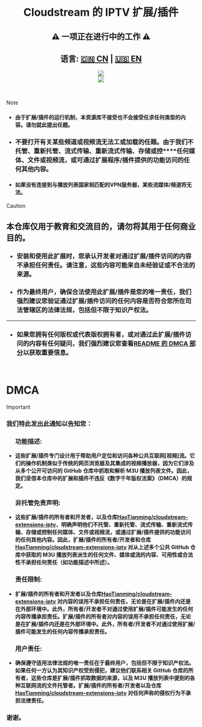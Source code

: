 <div align="center"><h1>Cloudstream 的 IPTV 扩展/插件</h1></div>
<div align="center"><h2>⚠️ 一项正在进行中的工作 ⚠️ </h2></div>
<h2><div align="center">语言: <a href="https://github.com/HaoTianming/cloudstream-extensions-iptv/blob/master/README_CN.md">🇨🇳 CN</a> | <a href="https://github.com/HaoTianming/cloudstream-extensions-iptv/blob/master/README.md">🇺🇸 EN</a></div></h2>

<p align="center">
  <a href="https://github.com/HaoTianming/cloudstream-extensions-iptv/raw/refs/heads/master/LICENSE"><img src="https://www.gnu.org/graphics/gplv3-127x51.png" /></a><br/>
  <a href="https://skillicons.dev">
    <img src="https://skillicons.dev/icons?i=kotlin,androidstudio,gradle,github,githubactions&theme=light&perline=5" />
  </a>
</p>

<br/>

> [!NOTE]
> - #### 由于扩展/插件的运行机制，本资源库****不接受也****不会接受任****求任何类型的****内容。请勿****就此提出任****题。
> - ### ****不要打开****有关某些频道或****视频流无法工****或加载的任****题。由于我们****不托管、重新托管、流式传输、重新流式传输、存储或控****任何媒体、文件或视频流，或可通过扩展程序/插件提供的功能访问的任何其他内容。
> - #### 如果没有连接到与播放列表国家相匹配的****VPN服务器****，某些流媒体/频道****将无法****。

> [!CAUTION]
> ## 本仓库仅用于教育和交流目的，请勿将其用于任何商业目的。</li></ul>
> ### <ul><li> 安装和使用此扩展时，您承认开发者对通过扩展/插件访问的内容不承担任何责任。请注意，这些内容可能来自未经验证或不合法的来源。</li></ul>
> ### <ul><li> 作为最终用户，确保合法使用此扩展/插件是您的唯一责任，我们强烈建议您验证通过扩展/插件访问的任何内容是否符合您所在司法管辖区的法律法规，包括但不限于知识产权法。</li></ul>
> ---
> ### <ul><li> 如果您拥有任何版权或代表版权拥有者，或对通过此扩展/插件访问的内容有任何疑问，我们强烈建议您查看[README 的 DMCA 部分](https://github.com/HaoTianming/cloudstream-extensions-iptv/blob/master/README_CN.md#dmca)以获取重要信息。</li></ul>

<br/>

<h1>DMCA</h1>

> [!IMPORTANT]  
> ### 我们特此发出此通知以告知您：
> #### <ul><h3> 功能描述: </h3> <li> 这些扩展/插件专门设计用于帮助用户定位和访问各种公共互联网[视频]流。它们的操作机制类似于传统的网页浏览器及其集成的视频播放器，因为它们涉及从多个公开可访问的 GitHub 仓库中抓取和解析 M3U 播放列表文件。因此，我们坚信本仓库中的扩展和插件不违反《数字千年版权法案》（DMCA）的规定。</li></ul>
> #### <ul><h3> 非托管免责声明: </h3> <li> 这些扩展/插件的所有者和开发者，以及仓库[HaoTianming/cloudstream-extensions-iptv](https://github.com/HaoTianming/cloudstream-extensions-iptv)，明确声明他们不托管、重新托管、流式传输、重新流式传输、存储或控制任何媒体、文件或视频流，或通过扩展/插件提供的功能访问的任何其他内容。因此，扩展/插件的所有者/开发者和仓库[HaoTianming/cloudstream-extensions-iptv](https://github.com/HaoTianming/cloudstream-extensions-iptv) 对从上述多个公共 GitHub 仓库中获取的 M3U 播放列表派生的任何文件、媒体或流的内容、可用性或合法性不承担任何责任（如功能描述中所述）。</li></ul>
> #### <ul><h3> 责任限制: </h3> <li> 扩展/插件的所有者和开发者以及仓库[HaoTianming/cloudstream-extensions-iptv](https://github.com/HaoTianming/cloudstream-extensions-iptv) 对内容的误用不承担任何责任，无论是在扩展/插件内还是在外部环境中。此外，所有者/开发者不对通过使用扩展/插件可能发生的任何内容传播承担责任。扩展/插件的所有者对内容的误用不承担任何责任，无论是在扩展/插件内还是在外部环境中。此外，所有者/开发者不对通过使用扩展/插件可能发生的任何内容传播承担责任。</li></ul>
> #### <ul><h3> 用户责任: </h3> <li> 确保遵守适用法律法规的唯一责任在于最终用户，包括但不限于知识产权法。如果任何一方认为其知识产权受到侵犯，建议他们联系相关 GitHub 仓库的所有者，这些仓库是扩展/插件抓取数据的来源，以及 M3U 播放列表中提到的各种互联网流的文件托管者。扩展/插件的所有者/开发者以及仓库[HaoTianming/cloudstream-extensions-iptv](https://github.com/HaoTianming/cloudstream-extensions-iptv) 对任何声称的侵权行为不承担法律责任。</li>
> ### 谢谢。

